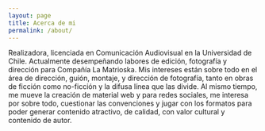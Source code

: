```yaml
---
layout: page
title: Acerca de mi
permalink: /about/
---
```

Realizadora, licenciada en Comunicación Audiovisual en la Universidad de Chile.
Actualmente desempeñando labores de edición, fotografía y dirección para
Compañía La Matrioska.
Mis intereses están sobre todo en el área de dirección, guión, montaje, y
dirección de fotografía, tanto en obras de ficción como no-ficción y la difusa
línea que las divide.
Al mismo tiempo, me mueve la creación de material web y para redes sociales,
me interesa por sobre todo, cuestionar las convenciones y jugar con los formatos
para poder generar contenido atractivo, de calidad, con valor cultural y
contenido de autor.

